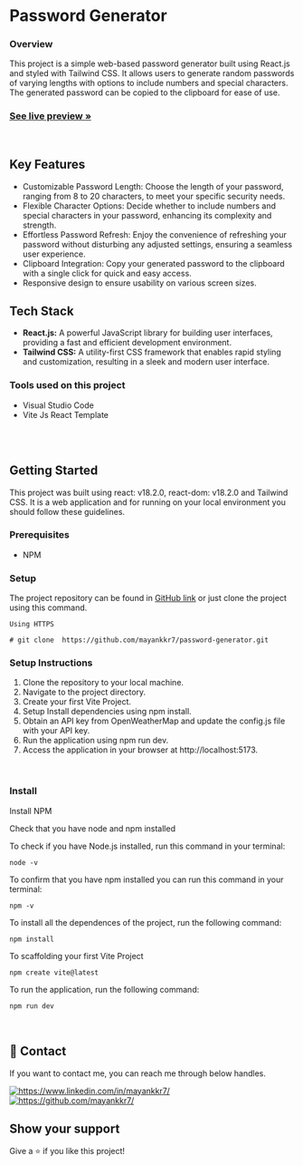 # Password Generator

### Overview

This project is a simple web-based password generator built using React.js and styled with Tailwind CSS. It allows users to generate random passwords of varying lengths with options to include numbers and special characters. The generated password can be copied to the clipboard for ease of use.

 <h3><a href="https://password-generator-mayankkr7.netlify.app/"><strong>See live preview »</strong></a></h3>

<br />

## Key Features

- Customizable Password Length: Choose the length of your password, ranging from 8 to 20 characters, to meet your specific security needs.
- Flexible Character Options: Decide whether to include numbers and special characters in your password, enhancing its complexity and strength.
- Effortless Password Refresh: Enjoy the convenience of refreshing your password without disturbing any adjusted settings, ensuring a seamless user experience.
- Clipboard Integration: Copy your generated password to the clipboard with a single click for quick and easy access.
- Responsive design to ensure usability on various screen sizes.


## Tech Stack

- **React.js:** A powerful JavaScript library for building user interfaces, providing a fast and efficient development environment.
- **Tailwind CSS:** A utility-first CSS framework that enables rapid styling and customization, resulting in a sleek and modern user interface.


### Tools used on this project

- Visual Studio Code
- Vite Js React Template

<br />


<br />

## Getting Started
This project was built using react: v18.2.0, react-dom: v18.2.0 and Tailwind CSS. It is a web application and for running on your local environment you should follow these guidelines.

### Prerequisites

- NPM 

### Setup


The project repository can be found in [GitHub link](https://github.com/mayankkr7/password-generator.git) or just clone the project using this command.

```
Using HTTPS

# git clone  https://github.com/mayankkr7/password-generator.git
```

### Setup Instructions
1. Clone the repository to your local machine.
2. Navigate to the project directory.
3. Create your first Vite Project.
4. Setup Install dependencies using npm install.
5. Obtain an API key from OpenWeatherMap and update the config.js file with your API key.
6. Run the application using npm run dev.
7. Access the application in your browser at http://localhost:5173.

<br />

### Install

Install NPM

Check that you have node and npm installed

To check if you have Node.js installed, run this command in your terminal:

```
node -v
```

To confirm that you have npm installed you can run this command in your terminal:

```
npm -v
```

To install all the dependences of the project, run the following command:

```
npm install
```

To scaffolding your first Vite Project

```
npm create vite@latest
```

To run the application, run the following command:

```
npm run dev
```


<br />

## 🔗 Contact
If you want to contact me, you can reach me through below handles.

<a href="https://www.linkedin.com/in/mayankkr7/">
        <img align="center" src="https://img.shields.io/badge/LinkedIn-0077B5?style=for-the-badge&logo=linkedin&logoColor=white" alt="https://www.linkedin.com/in/mayankkr7/" />
</a>

<a href="https://github.com/mayankkr7/">
        <img align="center" src="https://img.shields.io/badge/mayank_kumar-20242A?style=for-the-badge&logo=Github&logoColor=white" alt="https://github.com/mayankkr7/" />
</a>




## Show your support

Give a ⭐️ if you like this project!
